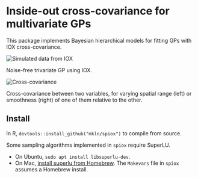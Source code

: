 # Inside-out cross-covariance for multivariate GPs

This package implements Bayesian hierarchical models for fitting GPs with IOX cross-covariance. 

![Simulated data from IOX](https://github.com/mkln/spiox-paper/figures/prior_sample_3.png)

Noise-free trivariate GP using IOX.


![Cross-covariance](https://github.com/mkln/spiox-paper/figures/cij_plot.png)

Cross-covariance between two variables, for varying spatial range (left) or smoothness (right) of one of them relative to the other.


## Install

In R, `devtools::install_github("mkln/spiox")` to compile from source.

Some sampling algorithms implemented in `spiox` require SuperLU. 

- On Ubuntu, `sudo apt install libsuperlu-dev`.
- On Mac, [install superlu from Homebrew](https://formulae.brew.sh/formula/superlu). The `Makevars` file in `spiox` assumes a Homebrew install. 
